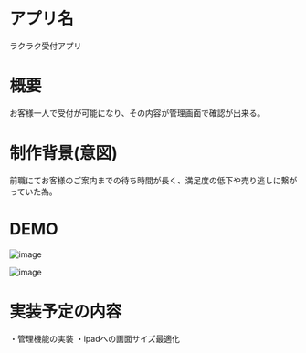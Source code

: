 
# アプリ名
ラクラク受付アプリ

# 概要
お客様一人で受付が可能になり、その内容が管理画面で確認が出来る。

# 制作背景(意図)
前職にてお客様のご案内までの待ち時間が長く、満足度の低下や売り逃しに繋がっていた為。

# DEMO
![image](https://user-images.githubusercontent.com/85665410/156122461-fedce2a5-3b19-4f20-9c76-67dfd952084b.png)

![image](https://user-images.githubusercontent.com/85665410/156122646-662107fc-32d3-4a19-94ae-f3e381228bee.png)



# 実装予定の内容
・管理機能の実装
・ipadへの画面サイズ最適化





